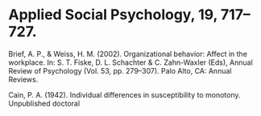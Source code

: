# Applied Social Psychology, 19, 717–727.

Brief, A. P., & Weiss, H. M. (2002). Organizational behavior: Affect in the workplace. In: S. T. Fiske, D. L. Schachter & C. Zahn-Waxler (Eds), Annual Review of Psychology (Vol. 53, pp. 279–307). Palo Alto, CA: Annual Reviews.

Cain, P. A. (1942). Individual differences in susceptibility to monotony. Unpublished doctoral
